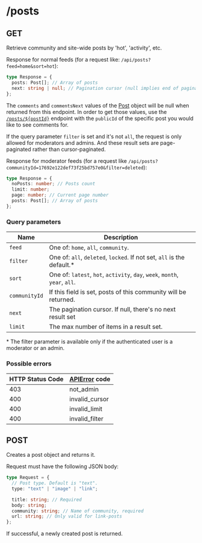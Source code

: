# /posts

## GET

Retrieve community and site-wide posts by 'hot', 'activity', etc.

Response for normal feeds (for a request like: `/api/posts?feed=home&sort=hot`):

```ts
type Response = {
  posts: Post[]; // Array of posts
  next: string | null; // Pagination cursor (null implies end of pagination)
};
```

The `comments` and `commentsNext` values of the [Post](/types#post) object will be null when returned from this endpoint. In order to get those values, use the [`/posts/${postId}`](/endpoints/posts/posts-postId) endpoint with the `publicId` of the specific post you would like to see comments for.

If the query parameter `filter` is set and it's not `all`, the request is only allowed for moderators and admins. And these result sets are page-paginated rather than cursor-paginated.

Response for moderator feeds (for a request like `/api/posts?communityId=17692e122def73f25bd757e0&filter=deleted`):

```ts
type Response = {
  noPosts: number; // Posts count
  limit: number;
  page: number; // Current page number
  posts: Post[]; // Array of posts
};
```

### Query parameters

| Name          | Description                                                                 |
| ------------- | --------------------------------------------------------------------------- |
| `feed`        | One of: `home`, `all`, `community`.                                         |
| `filter`      | One of: `all`, `deleted`, `locked`. If not set, `all` is the default.\*     |
| `sort`        | One of: `latest`, `hot`, `activity`, `day`, `week`, `month`, `year`, `all`. |
| `communityId` | If this field is set, posts of this community will be returned.             |
| `next`        | The pagination cursor. If null, there's no next result set                  |
| `limit`       | The max number of items in a result set.                                    |

\* The filter parameter is available only if the authenticated user is a
moderator or an admin.

### Possible errors

| HTTP Status Code | [APIError](/errors/) code |
| ---------------- | ------------------------- |
| 403              | not_admin                 |
| 400              | invalid_cursor            |
| 400              | invalid_limit             |
| 400              | invalid_filter            |

## POST

Creates a post object and returns it.

Request must have the following JSON body:

```ts
type Request = {
  // Post type. Default is "text".
  type: "text" | "image" | "link";

  title: string; // Required
  body: string;
  community: string; // Name of community, required
  url: string; // Only valid for link-posts
};
```

If successful, a newly created post is returned.
